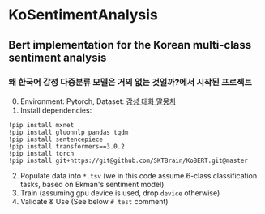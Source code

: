 # KoSentimentAnalysis

## Bert implementation for the Korean multi-class sentiment analysis
### 왜 한국어 감정 다중분류 모델은 거의 없는 것일까?에서 시작된 프로젝트

0. Environment: Pytorch, Dataset: [감성 대화 말뭉치](https://aihub.or.kr/aidata/7978)
1. Install dependencies:
```
!pip install mxnet
!pip install gluonnlp pandas tqdm
!pip install sentencepiece
!pip install transformers==3.0.2
!pip install torch
!pip install git+https://git@github.com/SKTBrain/KoBERT.git@master
```

2. Populate data into `*.tsv` (we in this code assume 6-class classification tasks, based on Ekman's sentiment model)
3. Train (assuming gpu device is used, drop `device` otherwise)
4. Validate & Use (See below `# test` comment)
